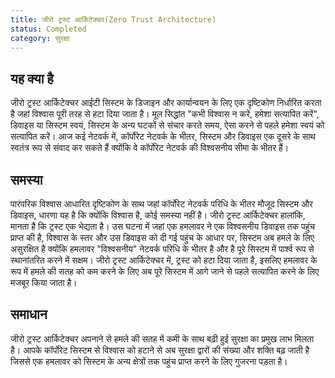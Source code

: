 ```yaml
---
title: जीरो ट्रस्ट आर्किटेक्चर(Zero Trust Architecture)
status: Completed
category: सुरक्षा
---
```


## यह क्या है 
जीरो ट्रस्ट आर्किटेक्चर आईटी सिस्टम के डिजाइन और कार्यान्वयन के लिए एक दृष्टिकोण निर्धारित करता है जहां विश्वास पूरी तरह से हटा दिया जाता है। मूल सिद्धांत "कभी विश्वास न करें, हमेशा सत्यापित करें", डिवाइस या सिस्टम स्वयं, सिस्टम के अन्य घटकों से संचार करते समय, ऐसा करने से पहले हमेशा स्वयं को सत्यापित करें। आज कई नेटवर्क में, कॉर्पोरेट नेटवर्क के भीतर, सिस्टम और डिवाइस एक दूसरे के साथ स्वतंत्र रूप से संवाद कर सकते हैं क्योंकि वे कॉर्पोरेट नेटवर्क की विश्वसनीय सीमा के भीतर हैं।

## समस्या
पारंपरिक विश्वास आधारित दृष्टिकोण के साथ जहां कॉर्पोरेट नेटवर्क परिधि के भीतर मौजूद सिस्टम और डिवाइस, धारणा यह है कि क्योंकि विश्वास है, कोई समस्या नहीं है। जीरो ट्रस्ट आर्किटेक्चर हालांकि, मानता है कि ट्रस्ट एक भेद्यता है। उस घटना में जहां एक हमलावर ने एक विश्वसनीय डिवाइस तक पहुंच प्राप्त की है, विश्वास के स्तर और उस डिवाइस को दी गई पहुंच के आधार पर, सिस्टम अब हमले के लिए असुरक्षित है क्योंकि हमलावर "विश्वसनीय" नेटवर्क परिधि के भीतर है और है पूरे सिस्टम में पार्श्व रूप से स्थानांतरित करने में सक्षम। जीरो ट्रस्ट आर्किटेक्चर में, ट्रस्ट को हटा दिया जाता है, इसलिए हमलावर के रूप में हमले की सतह को कम करने के लिए अब पूरे सिस्टम में आगे जाने से पहले सत्यापित करने के लिए मजबूर किया जाता है।

## समाधान
जीरो ट्रस्ट आर्किटेक्चर अपनाने से हमले की सतह में कमी के साथ बढ़ी हुई सुरक्षा का प्रमुख लाभ मिलता है। आपके कॉर्पोरेट सिस्टम से विश्वास को हटाने से अब सुरक्षा द्वारों की संख्या और शक्ति बढ़ जाती है जिससे एक हमलावर को सिस्टम के अन्य क्षेत्रों तक पहुंच प्राप्त करने के लिए गुजरना पड़ता है।
 